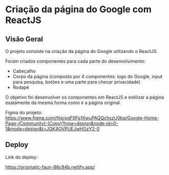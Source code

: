 # Criação da página do Google com ReactJS

## Visão Geral

O projeto consiste na criação da página do Google utilizando o ReactJS.

Foram criados componentes para cada parte do desenvolvimento:

- Cabeçalho
- Corpo da página (composto por 4 componentes: logo do Google, input para pesquisa, botões e uma parte para checar privacidade)
- Rodapé

O objetivo foi desenvolver os componentes em ReactJS e estilizar a página exatamente da mesma forma como é a página original.

Figma do projeto:
https://www.figma.com/file/ogF0Fg1XwuPAQQchszU0bq/Google-Home-Page-(Community)-(Copy)?type=design&node-id=0-1&mode=design&t=JQK4OVPUEJwHOzY2-0

## Deploy

Link do deploy:

https://prismatic-faun-86c84b.netlify.app/
